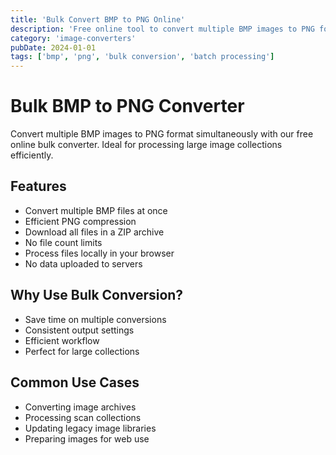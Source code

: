 ```yaml
---
title: 'Bulk Convert BMP to PNG Online'
description: 'Free online tool to convert multiple BMP images to PNG format in bulk. Perfect for converting large collections of images efficiently.'
category: 'image-converters'
pubDate: 2024-01-01
tags: ['bmp', 'png', 'bulk conversion', 'batch processing']
---
```


# Bulk BMP to PNG Converter

Convert multiple BMP images to PNG format simultaneously with our free online bulk converter. Ideal for processing large image collections efficiently.

## Features

- Convert multiple BMP files at once
- Efficient PNG compression
- Download all files in a ZIP archive
- No file count limits
- Process files locally in your browser
- No data uploaded to servers

## Why Use Bulk Conversion?

- Save time on multiple conversions
- Consistent output settings
- Efficient workflow
- Perfect for large collections

## Common Use Cases

- Converting image archives
- Processing scan collections
- Updating legacy image libraries
- Preparing images for web use